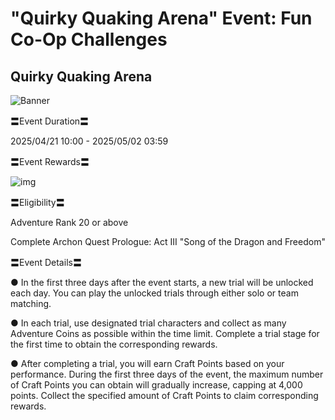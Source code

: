 # "Quirky Quaking Arena" Event: Fun Co-Op Challenges
## Quirky Quaking Arena
![Banner](https://sdk.hoyoverse.com/upload/ann/2025/03/31/72793a6a992ee56981cc331cd78ddd73_5340525091174565779.jpg)

〓Event Duration〓

<t class="t_lc" contenteditable="false">2025/04/21 10:00</t> - <t class="t_lc" contenteditable="false">2025/05/02 03:59</t>

〓Event Rewards〓

![img](https://sdk.hoyoverse.com/upload/ann/2025/02/20/2bd871e2983939c4f1977fe51898a863_3862109293889287526.png)

〓Eligibility〓

Adventure Rank 20 or above

Complete Archon Quest Prologue: Act III "Song of the Dragon and Freedom"

〓Event Details〓

● In the first three days after the event starts, a new trial will be unlocked each day. You can play the unlocked trials through either solo or team matching.

● In each trial, use designated trial characters and collect as many Adventure Coins as possible within the time limit. Complete a trial stage for the first time to obtain the corresponding rewards.

● After completing a trial, you will earn Craft Points based on your performance. During the first three days of the event, the maximum number of Craft Points you can obtain will gradually increase, capping at 4,000 points. Collect the specified amount of Craft Points to claim corresponding rewards.
